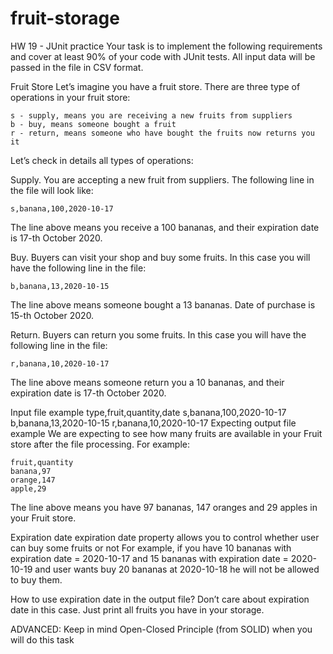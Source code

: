 # fruit-storage

HW 19 - JUnit practice
Your task is to implement the following requirements and cover at least 90% of your code with JUnit tests. All input data will be passed in the file in CSV format.

Fruit Store
Let’s imagine you have a fruit store. There are three type of operations in your fruit store:

    s - supply, means you are receiving a new fruits from suppliers
    b - buy, means someone bought a fruit
    r - return, means someone who have bought the fruits now returns you it
Let’s check in details all types of operations:

Supply. You are accepting a new fruit from suppliers. The following line in the file will look like:

    s,banana,100,2020-10-17     
The line above means you receive a 100 bananas, and their expiration date is 17-th October 2020.

Buy. Buyers can visit your shop and buy some fruits. In this case you will have the following line in the file:

    b,banana,13,2020-10-15     
The line above means someone bought a 13 bananas. Date of purchase is 15-th October 2020.

Return. Buyers can return you some fruits. In this case you will have the following line in the file:

    r,banana,10,2020-10-17     
The line above means someone return you a 10 bananas, and their expiration date is 17-th October 2020.

Input file example
    type,fruit,quantity,date
    s,banana,100,2020-10-17
    b,banana,13,2020-10-15
    r,banana,10,2020-10-17 
Expecting output file example
We are expecting to see how many fruits are available in your Fruit store after the file processing. For example:

    fruit,quantity
    banana,97
    orange,147
    apple,29
The line above means you have 97 bananas, 147 oranges and 29 apples in your Fruit store.

Expiration date
expiration date property allows you to control whether user can buy some fruits or not For example, if you have 10 bananas with expiration date = 2020-10-17 and 15 bananas with expiration date = 2020-10-19 and user wants buy 20 bananas at 2020-10-18 he will not be allowed to buy them.

How to use expiration date in the output file? Don’t care about expiration date in this case. Just print all fruits you have in your storage.

ADVANCED:
Keep in mind Open-Closed Principle (from SOLID) when you will do this task    
